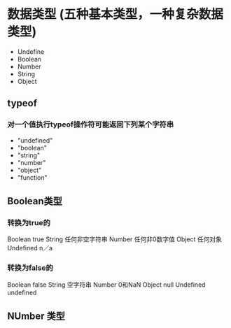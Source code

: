 # 数据类型 (五种基本类型，一种复杂数据类型)
* Undefine
* Boolean
* Number
* String
* Object
## typeof
### 对一个值执行typeof操作符可能返回下列某个字符串
* "undefined"
* "boolean"
* "string"
* "number"
* "object"
* "function"
## Boolean类型
### 转换为true的
Boolean true  String 任何非空字符串 Number 任何非0数字值 Object 任何对象  Undefined n／a  
### 转换为false的
Boolean false  String 空字符串 Number 0和NaN  Object null  Undefined undefined

## NUmber 类型
